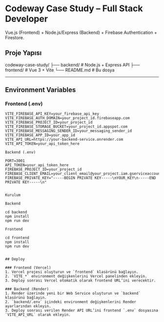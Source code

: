 # Codeway Case Study – Full Stack Developer

Vue.js (Frontend) + Node.js/Express (Backend) + Firebase Authentication + Firestore.


## Proje Yapısı

codeway-case-study/
├── backend/   # Node.js + Express API
├── frontend/  # Vue 3 + Vite
└── README.md  # Bu dosya

---

## Environment Variables

### Frontend (.env)
```env
VITE_FIREBASE_API_KEY=your_firebase_api_key
VITE_FIREBASE_AUTH_DOMAIN=your_project_id.firebaseapp.com
VITE_FIREBASE_PROJECT_ID=your_project_id
VITE_FIREBASE_STORAGE_BUCKET=your_project_id.appspot.com
VITE_FIREBASE_MESSAGING_SENDER_ID=your_messaging_sender_id
VITE_FIREBASE_APP_ID=your_app_id
VITE_API_URL=https://your-backend-service.onrender.com
VITE_API_TOKEN=your_api_token_here

Backend (.env)

PORT=3001
API_TOKEN=your_api_token_here
FIREBASE_PROJECT_ID=your_project_id
FIREBASE_CLIENT_EMAIL=your_client_email@your_project.iam.gserviceaccount.com
FIREBASE_PRIVATE_KEY="-----BEGIN PRIVATE KEY-----\nYOUR_KEY\n-----END PRIVATE KEY-----\n"


Kurulum

Backend

cd backend
npm install
npm run dev

Frontend

cd frontend
npm install
npm run dev


## Deploy

### Frontend (Vercel)
1. Vercel projesi oluşturun ve `frontend` klasörünü bağlayın.
2. `VITE_*` environment değişkenlerini Vercel panelinden ekleyin.
3. Deploy sonrası Vercel otomatik olarak frontend URL’ini verecektir.

### Backend (Render)
1. Render üzerinde yeni bir Web Service oluşturun ve `backend` klasörünü bağlayın.
2. `backend/.env` içindeki environment değişkenlerini Render ayarlarından ekleyin.
3. Deploy sonrası verilen Render API URL’ini frontend `.env` dosyasına `VITE_API_URL` olarak ekleyin.